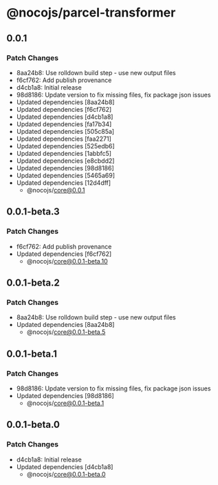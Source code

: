 # @nocojs/parcel-transformer

## 0.0.1

### Patch Changes

- 8aa24b8: Use rolldown build step - use new output files
- f6cf762: Add publish provenance
- d4cb1a8: Initial release
- 98d8186: Update version to fix missing files, fix package json issues
- Updated dependencies [8aa24b8]
- Updated dependencies [f6cf762]
- Updated dependencies [d4cb1a8]
- Updated dependencies [fa17b34]
- Updated dependencies [505c85a]
- Updated dependencies [faa2271]
- Updated dependencies [525edb6]
- Updated dependencies [1abbfc5]
- Updated dependencies [e8cbdd2]
- Updated dependencies [98d8186]
- Updated dependencies [5465a69]
- Updated dependencies [12d4dff]
  - @nocojs/core@0.0.1

## 0.0.1-beta.3

### Patch Changes

- f6cf762: Add publish provenance
- Updated dependencies [f6cf762]
  - @nocojs/core@0.0.1-beta.10

## 0.0.1-beta.2

### Patch Changes

- 8aa24b8: Use rolldown build step - use new output files
- Updated dependencies [8aa24b8]
  - @nocojs/core@0.0.1-beta.5

## 0.0.1-beta.1

### Patch Changes

- 98d8186: Update version to fix missing files, fix package json issues
- Updated dependencies [98d8186]
  - @nocojs/core@0.0.1-beta.1

## 0.0.1-beta.0

### Patch Changes

- d4cb1a8: Initial release
- Updated dependencies [d4cb1a8]
  - @nocojs/core@0.0.1-beta.0
